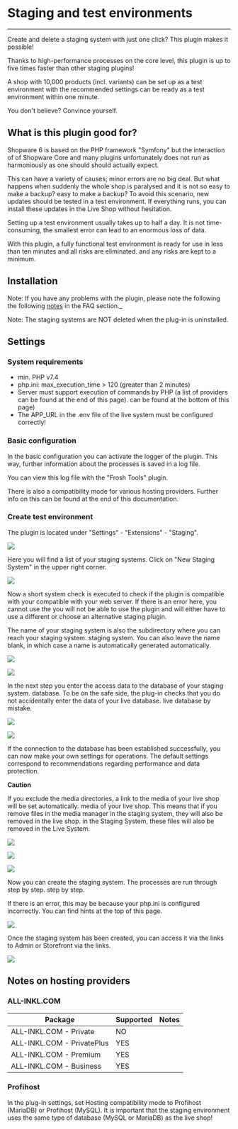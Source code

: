 # Staging and test environments

---

Create and delete a staging system with just one click?
This plugin makes it possible!

Thanks to high-performance processes on the core level, this plugin is up to five times
faster than other staging plugins!

A shop with 10,000 products (incl. variants) can be set up as a test environment with the recommended
settings can be ready as a test environment within one minute.

You don't believe? Convince yourself.

## What is this plugin good for?

Shopware 6 is based on the PHP framework "Symfony" but the interaction of
of Shopware Core and many plugins unfortunately does not run as harmoniously as one should
should actually expect.

This can have a variety of causes; minor errors are no big deal.
But what happens when suddenly the whole shop is paralysed and it is not so easy to make a backup?
easy to make a backup? To avoid this scenario,
new updates should be tested in a test environment. If everything
runs, you can install these updates in the Live Shop without hesitation.

Setting up a test environment usually takes up to half a day. It is not
time-consuming, the smallest error can lead to an enormous loss of data.

With this plugin, a fully functional test environment is ready for use in less than ten minutes and all risks are eliminated.
and any risks are kept to a minimum.

## Installation

Note: If you have any problems with the plugin, please note the following
the following [notes](../faq.md) in the FAQ section._

Note: The staging systems are NOT deleted when the plug-in is uninstalled.

## Settings

### System requirements

- min. PHP v7.4
- php.ini: max_execution_time > 120 (greater than 2 minutes)
- Server must support execution of commands by PHP (a list of providers can be found at the end of this page).
  can be found at the bottom of this page)
- The APP_URL in the .env file of the live system must be configured correctly!

### Basic configuration

In the basic configuration you can activate the logger of the plugin. This way, further
information about the processes is saved in a log file.

You can view this log file with the "Frosh Tools" plugin.

There is also a compatibility mode for various hosting providers. Further
info on this can be found at the end of this documentation.

### Create test environment

The plugin is located under "Settings" - "Extensions" - "Staging".

![](images/ms-01.jpg)

Here you will find a list of your staging systems.
Click on "New Staging System" in the upper right corner.

![](images/ms-02.jpg)

Now a short system check is executed to check if the plugin is compatible with your
compatible with your web server. If there is an error here, you cannot use the
you will not be able to use the plugin and will either have to use a different
or choose an alternative staging plugin.

The name of your staging system is also the subdirectory where you can reach your staging system.
staging system. You can also leave the name blank, in which case a name is automatically
generated automatically.

![](images/ms-03.jpg)

![](images/ms-04.jpg)

In the next step you enter the access data to the database of your staging system.
database. To be on the safe side, the plug-in checks that you do not accidentally enter the data of your live database.
live database by mistake.

![](images/ms-05.jpg)

![](images/ms-06.jpg)

If the connection to the database has been established successfully, you can now make your own
settings for operations. The default settings correspond to recommendations
regarding performance and data protection.

**Caution**

If you exclude the media directories, a link to the media of your live shop will be set automatically.
media of your live shop. This means that if you remove files in the media manager in the staging system, they will also be removed in the live shop.
in the Staging System, these files will also be removed in the Live System.

![](images/ms-07.jpg)

![](images/ms-08.jpg)

![](images/ms-09.jpg)

Now you can create the staging system. The processes are run through step by step.
step by step.

If there is an error, this may be because your php.ini
is configured incorrectly. You can find hints at the top of this page.

![](images/ms-10.jpg)

Once the staging system has been created, you can access it via the links to Admin or
Storefront via the links.

![](images/ms-11.jpg)


## Notes on hosting providers

### ALL-INKL.COM

| Package | Supported | Notes |
| ----------- | ----------- | ----------- |
| ALL-INKL.COM - Private | NO | |
| ALL-INKL.COM - PrivatePlus | YES | |
| ALL-INKL.COM - Premium | YES | |
| ALL-INKL.COM - Business | YES | |

### Profihost

In the plug-in settings, set Hosting compatibility mode to
Profihost (MariaDB) or Profihost (MySQL). It is important
that the staging environment uses the same type of database (MySQL or MariaDB)
as the live shop!
